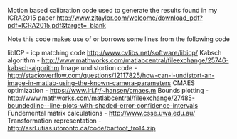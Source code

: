 Motion based calibration code used to generate the results found in
my ICRA2015 paper http://www.zjtaylor.com/welcome/download_pdf?pdf=ICRA2015.pdf&target=_blank


Note this code makes use of or borrows some lines from the following code

libICP - icp matching code http://www.cvlibs.net/software/libicp/
Kabsch algorithm - http://www.mathworks.com/matlabcentral/fileexchange/25746-kabsch-algorithm
Image undistortion code - http://stackoverflow.com/questions/12117825/how-can-i-undistort-an-image-in-matlab-using-the-known-camera-parameters
CMAES optimization - https://www.lri.fr/~hansen/cmaes.m
Bounds plotting - http://www.mathworks.com/matlabcentral/fileexchange/27485-boundedline--line-plots-with-shaded-error-confidence-intervals
Fundemental matrix calculations - http://www.csse.uwa.edu.au/
Transformation representation - http://asrl.utias.utoronto.ca/code/barfoot_tro14.zip